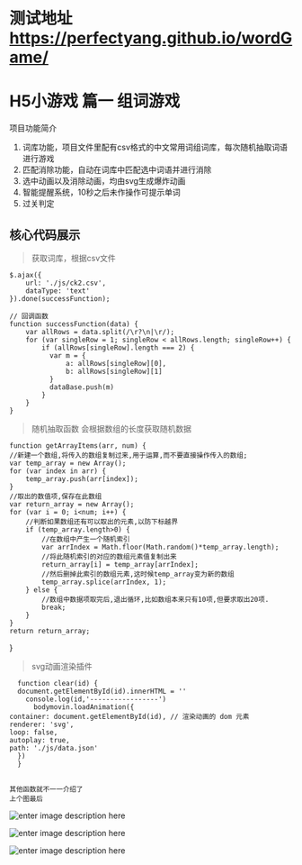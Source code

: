 # 测试地址 https://perfectyang.github.io/wordGame/

# H5小游戏 篇一 组词游戏

项目功能简介

1.  词库功能，项目文件里配有csv格式的中文常用词组词库，每次随机抽取词语进行游戏
2.  匹配消除功能，自动在词库中匹配选中词语并进行消除
3.  选中动画以及消除动画，均由svg生成爆炸动画
4.  智能提醒系统，10秒之后未作操作可提示单词
5.  过关判定

## 核心代码展示

> 获取词库，根据csv文件

    $.ajax({
        url: './js/ck2.csv',
        dataType: 'text'
    }).done(successFunction);

    // 回调函数
    function successFunction(data) {
        var allRows = data.split(/\r?\n|\r/);
        for (var singleRow = 1; singleRow < allRows.length; singleRow++) {
            if (allRows[singleRow].length === 2) {
              var m = {
                  a: allRows[singleRow][0],
                  b: allRows[singleRow][1]
              }
              dataBase.push(m)
            }
        }
    }

> 随机抽取函数
> 会根据数组的长度获取随机数据

    function getArrayItems(arr, num) {
    //新建一个数组,将传入的数组复制过来,用于运算,而不要直接操作传入的数组;
    var temp_array = new Array();
    for (var index in arr) {
        temp_array.push(arr[index]);
    }
    //取出的数值项,保存在此数组
    var return_array = new Array();
    for (var i = 0; i<num; i++) {
        //判断如果数组还有可以取出的元素,以防下标越界
        if (temp_array.length>0) {
            //在数组中产生一个随机索引
            var arrIndex = Math.floor(Math.random()*temp_array.length);
            //将此随机索引的对应的数组元素值复制出来
            return_array[i] = temp_array[arrIndex];
            //然后删掉此索引的数组元素,这时候temp_array变为新的数组
            temp_array.splice(arrIndex, 1);
        } else {
            //数组中数据项取完后,退出循环,比如数组本来只有10项,但要求取出20项.
            break;
        }
    }
    return return_array;

}

> svg动画渲染插件

      function clear(id) {
      document.getElementById(id).innerHTML = ''
        console.log(id,'-----------------')
          bodymovin.loadAnimation({
    container: document.getElementById(id), // 渲染动画的 dom 元素
    renderer: 'svg',
    loop: false,
    autoplay: true,
    path: './js/data.json'
      })
      }


    其他函数就不一一介绍了
    上个图最后

![enter image description here](http://koalareading-teacher-web.oss-cn-beijing.aliyuncs.com/test/WechatIMG92.jpeg)

![enter image description here](http://koalareading-teacher-web.oss-cn-beijing.aliyuncs.com/test/4.2%E5%B0%8F%E6%B8%B8%E6%88%8F-%E7%BB%84%E8%AF%8D.png)

![enter image description here](http://koalareading-teacher-web.oss-cn-beijing.aliyuncs.com/test/WeChatSight93.gif)
